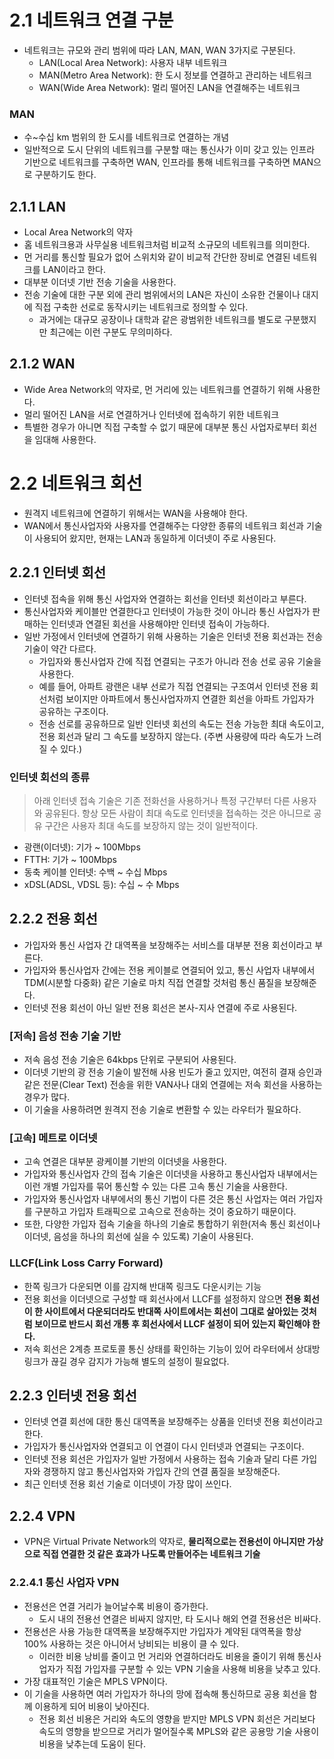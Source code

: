 # 2.1 네트워크 연결 구분

- 네트워크는 규모와 관리 범위에 따라 LAN, MAN, WAN 3가지로 구분된다.
    - LAN(Local Area Network): 사용자 내부 네트워크
    - MAN(Metro Area Network): 한 도시 정보를 연결하고 관리하는 네트워크
    - WAN(Wide Area Network):  멀리 떨어진 LAN을 연결해주는 네트워크

### MAN

- 수~수십 km 범위의 한 도시를 네트워크로 연결하는 개념
- 일반적으로 도시 단위의 네트워크를 구분할 때는 통신사가 이미 갖고 있는 인프라 기반으로 네트워크를 구축하면 WAN, 인프라를 통해 네트워크를 구축하면 MAN으로 구분하기도 한다.

## 2.1.1 LAN

- Local Area Network의 약자
- 홈 네트워크용과 사무실용 네트워크처럼 비교적 소규모의 네트워크를 의미한다.
- 먼 거리를 통신할 필요가 없어 스위치와 같이 비교적 간단한 장비로 연결된 네트워크를 LAN이라고 한다.
- 대부분 이더넷 기반 전송 기술을 사용한다.
- 전송 기술에 대한 구분 외에 관리 범위에서의 LAN은 자신이 소유한 건물이나 대지에 직접 구축한 선로로 동작시키는 네트워크로 정의할 수 있다.
    - 과거에는 대규모 공장이나 대학과 같은 광범위한 네트워크를 별도로 구분했지만 최근에는 이런 구분도 무의미하다.

## 2.1.2 WAN

- Wide Area Network의 약자로, 먼 거리에 있는 네트워크를 연결하기 위해 사용한다.
- 멀리 떨어진 LAN을 서로 연결하거나 인터넷에 접속하기 위한 네트워크
- 특별한 경우가 아니면 직접 구축할 수 없기 때문에 대부분 통신 사업자로부터 회선을 임대해 사용한다.

# 2.2 네트워크 회선

- 원격지 네트워크에 연결하기 위해서는 WAN을 사용해야 한다.
- WAN에서 통신사업자와 사용자를 연결해주는 다양한 종류의 네트워크 회선과 기술이 사용되어 왔지만, 현재는 LAN과 동일하게 이더넷이 주로 사용된다.

## 2.2.1 인터넷 회선

- 인터넷 접속을 위해 통신 사업자와 연결하는 회선을 인터넷 회선이라고 부른다.
- 통신사업자와 케이블만 연결한다고 인터넷이 가능한 것이 아니라 통신 사업자가 판매하는 인터넷과 연결된 회선을 사용해야만 인터넷 접속이 가능하다.
- 일반 가정에서 인터넷에 연결하기 위해 사용하는 기술은 인터넷 전용 회선과는 전송 기술이 약간 다르다.
    - 가입자와 통신사업자 간에 직접 연결되는 구조가 아니라 전송 선로 공유 기술을 사용한다.
    - 예를 들어, 아파트 광랜은 내부 선로가 직접 연결되는 구조여서 인터넷 전용 회선처럼 보이지만 아파트에서 통신사업자까지 연결한 회선을 아파트 가입자가 공유하는 구조이다.
    - 전송 선로를 공유하므로 일반 인터넷 회선의 속도는 전송 가능한 최대 속도이고, 전용 회선과 달리 그 속도를 보장하지 않는다. (주변 사용량에 따라 속도가 느려질 수 있다.)

### 인터넷 회선의 종류

> 아래 인터넷 접속 기술은 기존 전화선을 사용하거나 특정 구간부터 다른 사용자와 공유된다. 항상 모든 사람이 최대 속도로 인터넷을 접속하는 것은 아니므로 공유 구간은 사용자 최대 속도를 보장하지 않는 것이 일반적이다.
> 
- 광랜(이더넷): 기가 ~ 100Mbps
- FTTH: 기가 ~ 100Mbps
- 동축 케이블 인터넷: 수백 ~ 수십 Mbps
- xDSL(ADSL, VDSL 등): 수십 ~ 수 Mbps

## 2.2.2 전용 회선

- 가입자와 통신 사업자 간 대역폭을 보장해주는 서비스를 대부분 전용 회선이라고 부른다.
- 가입자와 통신사업자 간에는 전용 케이블로 연결되어 있고, 통신 사업자 내부에서 TDM(시분할 다중화) 같은 기술로 마치 직접 연결할 것처럼 통신 품질을 보장해준다.
- 인터넷 전용 회선이 아닌 일반 전용 회선은 본사-지사 연결에 주로 사용된다.

### [저속] 음성 전송 기술 기반

- 저속 음성 전송 기술은 64kbps 단위로 구분되어 사용된다.
- 이더넷 기반의 광 전송 기술이 발전해 사용 빈도가 줄고 있지만, 여전히 결재 승인과 같은 전문(Clear Text) 전송을 위한 VAN사나 대외 연결에는 저속 회선을 사용하는 경우가 많다.
- 이 기술을 사용하려면 원격지 전송 기술로 변환할 수 있는 라우터가 필요하다.

### [고속] 메트로 이더넷

- 고속 연결은 대부분 광케이블 기반의 이더넷을 사용한다.
- 가입자와 통신사업자 간의 접속 기술은 이더넷을 사용하고 통신사업자 내부에서는 이런 개별 가입자를 묶어 통신할 수 있는 다른 고속 통신 기술을 사용한다.
- 가입자와 통신사업자 내부에서의 통신 기법이 다른 것은 통신 사업자는 여러 가입자를 구분하고 가입자 트래픽으로 고속으로 전송하는 것이 중요하기 때문이다.
- 또한, 다양한 가입자 접속 기술을 하나의 기술로 통합하기 위한(저속 통신 회선이나 이더넷, 음성을 하나의 회선에 실을 수 있도록) 기술이 사용된다.

### LLCF(Link Loss Carry Forward)

- 한쪽 링크가 다운되면 이를 감지해 반대쪽 링크도 다운시키는 기능
- 전용 회선을 이더넷으로 구성할 때 회선사에서 LLCF를 설정하지 않으면 **전용 회선이 한 사이트에서 다운되더라도 반대쪽 사이트에서는 회선이 그대로 살아있는 것처럼 보이므로 반드시 회선 개통 후 회선사에서 LLCF 설정이 되어 있는지 확인해야 한다.**
- 저속 회선은 2계층 프로토콜 통신 상태를 확인하는 기능이 있어 라우터에서 상대방 링크가 끊길 경우 감지가 가능해 별도의 설정이 필요없다.

## 2.2.3 인터넷 전용 회선

- 인터넷 연결 회선에 대한 통신 대역폭을 보장해주는 상품을 인터넷 전용 회선이라고 한다.
- 가입자가 통신사업자와 연결되고 이 연결이 다시 인터넷과 연결되는 구조이다.
- 인터넷 전용 회선은 가입자가 일반 가정에서 사용하는 접속 기술과 달리 다른 가입자와 경쟁하지 않고 통신사업자와 가입자 간의 연결 품질을 보장해준다.
- 최근 인터넷 전용 회선 기술로 이더넷이 가장 많이 쓰인다.

## 2.2.4 VPN

- VPN은 Virtual Private Network의 약자로, **물리적으로는 전용선이 아니지만 가상으로 직접 연결한 것 같은 효과가 나도록 만들어주는 네트워크 기술**

### 2.2.4.1 통신 사업자 VPN

- 전용선은 연결 거리가 늘어날수록 비용이 증가한다.
    - 도시 내의 전용선 연결은 비싸지 않지만, 타 도시나 해외 연결 전용선은 비싸다.
- 전용선은 사용 가능한 대역폭을 보장해주지만 가입자가 계약된 대역폭을 항상 100% 사용하는 것은 아니어서 낭비되는 비용이 클 수 있다.
    - 이러한 비용 낭비를 줄이고 먼 거리와 연결하더라도 비용을 줄이기 위해 통신사업자가 직접 가입자를 구분할 수 있는 VPN 기술을 사용해 비용을 낮추고 있다.
- 가장 대표적인 기술은 MPLS VPN이다.
- 이 기술을 사용하면 여러 가입자가 하나의 망에 접속해 통신하므로 공용 회선을 함께 이용하게 되어 비용이 낮아진다.
    - 전용 회선 비용은 거리와 속도의 영향을 받지만 MPLS VPN 회선은 거리보다 속도의 영향을 받으므로 거리가 멀어질수록 MPLS와 같은 공용망 기술 사용이 비용을 낮추는데 도움이 된다.
